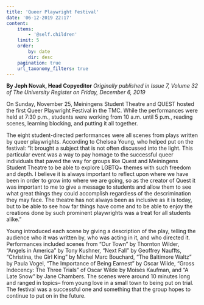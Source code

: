 ```yaml
---
title: 'Queer Playwright Festival'
date: '06-12-2019 22:17'
content:
    items:
        - '@self.children'
    limit: 5
    order:
        by: date
        dir: desc
    pagination: true
    url_taxonomy_filters: true
---
```


**By Jeph Novak, Head Copyeditor** _Originally published in Issue 7, Volume 32 of The University Register on Friday, December 6, 2019_

On Sunday, November 25, Meiningens Student Theatre and QUEST hosted the first Queer Playwright Festival in the TMC. While the performances were held at 7:30 p.m., students were working from 10 a.m. until 5 p.m., reading scenes, learning blocking, and putting it all together.

The eight student-directed performances were all scenes from plays written by queer playwrights. According to Chelsea Young, who helped put on the festival: “It brought a subject that is not often discussed into the light. This particular event was a way to pay homage to the successful queer individuals that paved the way for groups like Quest and Meiningens Student Theatre to be able to explore LGBTQ+ themes with such freedom and depth. I believe it is always important to reflect upon where we have been in order to grow into where we are going, so as the creator of Quest it was important to me to give a message to students and allow them to see what great things they could accomplish regardless of the descrimination they may face. The theatre has not always been as inclusive as it is today, but to be able to see how far things have come and to be able to enjoy the creations done by such prominent playwrights was a treat for all students alike.”

Young introduced each scene by giving a description of the play, telling the audience who it was written by, who was acting in it, and who directed it. Performances included scenes from “Our Town” by Thornton Wilder, “Angels in America” by Tony Kushner, “Next Fall” by Geoffrey Nauffts, “Christina, the Girl King” by Michel Marc Bouchard, “The Baltimore Waltz” by Paula Vogel, “The Importance of Being Earnest” by Oscar Wilde, “Gross Indecency: The Three Trials” of Oscar Wilde by Moisés Kaufman, and “A Late Snow” by Jane Chambers. The scenes were around 10 minutes long and ranged in topics– from young love in a small town to being put on trial. The festival was a successful one and something that the group hopes to continue to put on in the future.